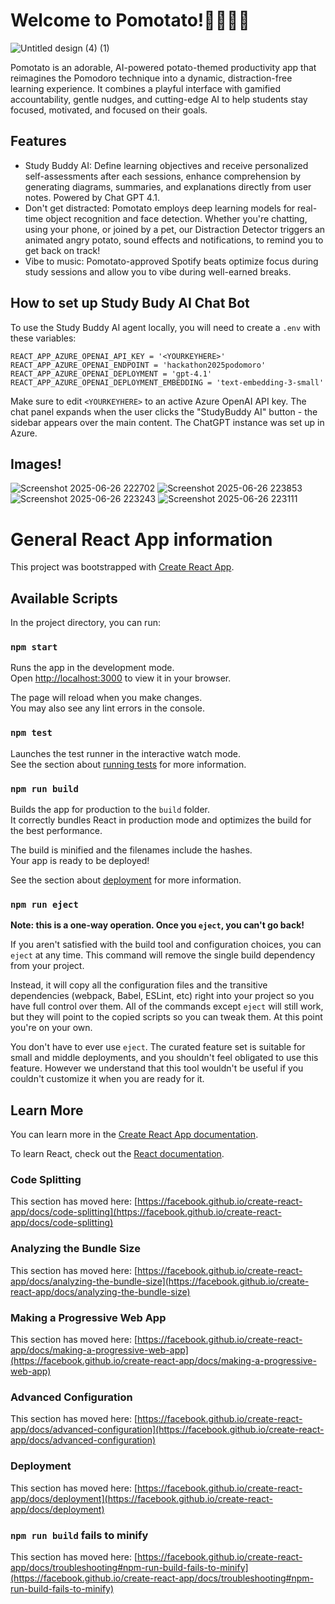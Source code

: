 # Welcome to Pomotato!🥔⏰🧠📖
![Untitled design (4) (1)](https://github.com/user-attachments/assets/b7d9f590-ad81-4550-8974-f96d029e87ac)


Pomotato is an adorable, AI-powered potato-themed productivity app that reimagines the Pomodoro technique into a dynamic, distraction-free learning experience. It combines a playful interface with gamified accountability, gentle nudges, and cutting-edge AI to help students stay focused, motivated, and focused on their goals.

## Features

- Study Buddy AI: Define learning objectives and receive personalized self-assessments after each sessions, enhance comprehension by generating diagrams, summaries, and explanations directly from user notes. Powered by Chat GPT 4.1.
- Don't get distracted: Pomotato employs deep learning models for real-time object recognition and face detection. Whether you're chatting, using your phone, or joined by a pet, our Distraction Detector triggers an animated angry potato, sound effects and notifications, to remind you to get back on track!
- Vibe to music: Pomotato-approved Spotify beats optimize focus during study sessions and allow you to vibe during well-earned breaks.

## How to set up Study Budy AI Chat Bot
To use the Study Buddy AI agent locally, you will need to create a `.env` with these variables:
```
REACT_APP_AZURE_OPENAI_API_KEY = '<YOURKEYHERE>'
REACT_APP_AZURE_OPENAI_ENDPOINT = 'hackathon2025podomoro'
REACT_APP_AZURE_OPENAI_DEPLOYMENT = 'gpt-4.1'
REACT_APP_AZURE_OPENAI_DEPLOYMENT_EMBEDDING = 'text-embedding-3-small'
```
Make sure to edit `<YOURKEYHERE>` to an active Azure OpenAI API key. The chat panel expands when the user clicks the "StudyBuddy AI" button - the sidebar appears over the main content. The ChatGPT instance was set up in Azure.

## Images!
![Screenshot 2025-06-26 222702](https://github.com/user-attachments/assets/75cf1dd7-1170-464b-839e-245194f8efd3)
![Screenshot 2025-06-26 223853](https://github.com/user-attachments/assets/c9b3167b-60b1-4730-bec7-5f7b259061ca)
![Screenshot 2025-06-26 223243](https://github.com/user-attachments/assets/61f09356-af1a-4742-a0f3-6ea97272f03e)
![Screenshot 2025-06-26 223111](https://github.com/user-attachments/assets/bf584730-d555-4153-96d5-ed84e2dce501)

# General React App information
This project was bootstrapped with [Create React App](https://github.com/facebook/create-react-app).

## Available Scripts

In the project directory, you can run:

### `npm start`

Runs the app in the development mode.\
Open [http://localhost:3000](http://localhost:3000) to view it in your browser.

The page will reload when you make changes.\
You may also see any lint errors in the console.

### `npm test`

Launches the test runner in the interactive watch mode.\
See the section about [running tests](https://facebook.github.io/create-react-app/docs/running-tests) for more information.

### `npm run build`

Builds the app for production to the `build` folder.\
It correctly bundles React in production mode and optimizes the build for the best performance.

The build is minified and the filenames include the hashes.\
Your app is ready to be deployed!

See the section about [deployment](https://facebook.github.io/create-react-app/docs/deployment) for more information.

### `npm run eject`

**Note: this is a one-way operation. Once you `eject`, you can't go back!**

If you aren't satisfied with the build tool and configuration choices, you can `eject` at any time. This command will remove the single build dependency from your project.

Instead, it will copy all the configuration files and the transitive dependencies (webpack, Babel, ESLint, etc) right into your project so you have full control over them. All of the commands except `eject` will still work, but they will point to the copied scripts so you can tweak them. At this point you're on your own.

You don't have to ever use `eject`. The curated feature set is suitable for small and middle deployments, and you shouldn't feel obligated to use this feature. However we understand that this tool wouldn't be useful if you couldn't customize it when you are ready for it.

## Learn More

You can learn more in the [Create React App documentation](https://facebook.github.io/create-react-app/docs/getting-started).

To learn React, check out the [React documentation](https://reactjs.org/).

### Code Splitting

This section has moved here: [https://facebook.github.io/create-react-app/docs/code-splitting](https://facebook.github.io/create-react-app/docs/code-splitting)

### Analyzing the Bundle Size

This section has moved here: [https://facebook.github.io/create-react-app/docs/analyzing-the-bundle-size](https://facebook.github.io/create-react-app/docs/analyzing-the-bundle-size)

### Making a Progressive Web App

This section has moved here: [https://facebook.github.io/create-react-app/docs/making-a-progressive-web-app](https://facebook.github.io/create-react-app/docs/making-a-progressive-web-app)

### Advanced Configuration

This section has moved here: [https://facebook.github.io/create-react-app/docs/advanced-configuration](https://facebook.github.io/create-react-app/docs/advanced-configuration)

### Deployment

This section has moved here: [https://facebook.github.io/create-react-app/docs/deployment](https://facebook.github.io/create-react-app/docs/deployment)

### `npm run build` fails to minify

This section has moved here: [https://facebook.github.io/create-react-app/docs/troubleshooting#npm-run-build-fails-to-minify](https://facebook.github.io/create-react-app/docs/troubleshooting#npm-run-build-fails-to-minify)
